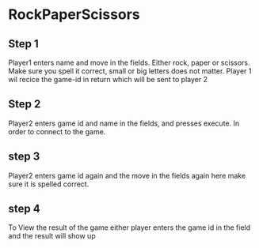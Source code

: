 # RockPaperScissors

## Step 1
Player1 enters name and move in the fields.
Either rock, paper or scissors. Make sure you spell it correct, small or big letters does not matter.
Player 1 wil recice the game-id in return which will be sent to player 2

## Step 2 
Player2 enters game id and name in the fields, and presses execute. In order to connect to the game.

## step 3 
Player2 enters game id again and the move in the fields
again here make sure it is spelled correct. 

## step 4
To View the result of the game either player enters the game id in the field and the result will show up
